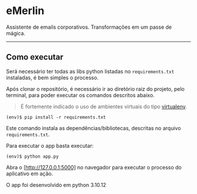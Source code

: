 # eMerlin
Assistente de emails corporativos. Transformações em um passe de mágica.

---
## Como executar

Será necessário ter todas as libs python listadas no `requirements.txt` instaladas, é bem simples o processo.

Após clonar o repositório, é necessário ir ao diretório raiz do projeto, pelo terminal, para poder executar os comandos descritos abaixo.

> É fortemente indicado o uso de ambientes virtuais do tipo [virtualenv](https://virtualenv.pypa.io/en/latest/installation.html).

```
(env)$ pip install -r requirements.txt
```

Este comando instala as dependências/bibliotecas, descritas no arquivo `requirements.txt`.

Para executar o app basta executar:

```
(env)$ python app.py
```

Abra o [http://127.0.0.1:5000] no navegador para executar o processo do aplicativo em ação.

O app foi desenvolvido em python 3.10.12
